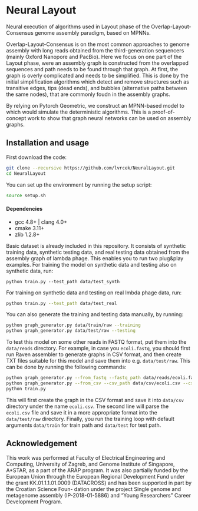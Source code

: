 # Neural Layout

Neural execution of algorithms used in Layout phase of the Overlap-Layout-Consensus genome assembly paradigm, based on MPNNs.

Overlap-Layout-Consensus is on the most common approaches to genome assembly with long reads obtained from the third-generation sequencers (mainly Oxford Nanopore and PacBio).
Here we focus on one part of the Layout phase, were an assembly graph is constructed from the overlapped sequences and path needs to be found through that graph.
At first, the graph is overly complicated and needs to be simplified. This is done by the initial simplification algorithms which detect and remove structures such as transitive edges, tips (dead ends), and bubbles (alternative paths between the same nodes), that are commonly foudn in the assembly graphs.

By relying on Pytorch Geometric, we construct an MPNN-based model to which would simulate the deterministic algorithms. This is a proof-of-concept work to show that graph neural networks can be used on assembly graphs.


## Installation and usage

First download the code:
```bash
git clone --recursive https://github.com/lvrcek/NeuralLayout.git
cd NeuralLayout
```

You can set up the environment by running the setup script:
```bash
source setup.sh
```

#### Dependencies
- gcc 4.8+ | clang 4.0+
- cmake 3.11+
- zlib 1.2.8+


Basic dataset is already included in this repository. It consists of synthetic training data, synthetic testing data,
and real testing data obtained from the assembly graph of lambda phage. This enables you to run two
plug&play examples. For training the model on synthetic data and testing also on synthetic data, run:
```
python train.py --test_path data/test_synth
```
For training on synthetic data and testing on real lmbda phage data, run:
```bash
python train.py --test_path data/test_real
```

You can also generate the training and testing data manually, by running:
```bash
python graph_generator.py data/train/raw --training
python graph_generator.py data/test/raw --testing
```

To test this model on some other reads in FASTQ format, put them into the `data/reads` directory.
For example, in case you `ecoli.fastq`, you should first run Raven assembler to generate graphs in CSV format,
and then create TXT files suitable for this model and save them into e.g. `data/test/raw`.
This can be done by running the following commands:
```bash
python graph_generator.py --from_fastq --fastq_path data/reads/ecoli.fastq --fastq_type ecoli data/csv
python graph_generator.py --from_csv --csv_path data/csv/ecoli.csv --csv_type ecoli data/test/raw
python train.py
```
This will first create the graph in the CSV format and save it into `data/csv` directory under the name `ecoli.csv`.
The second line will parse the `ecoli.csv` file and save it in a more appropriate format into the `data/test/raw` directory.
Finally, you run the training loop with default arguments `data/train` for train path and `data/test` for test path.


## Acknowledgement
This work was performed at Faculty of Electrical Engineering and Computing, University of Zagreb,
and Genome Institute of Singapore, A*STAR, as a part of the ARAP program. It was also partially
funded by the European Union through the European Regional Development Fund under the grant
KK.01.1.1.01.0009 (DATACROSS) and has been supported in part by the Croatian Science Foun-
dation under the project Single genome and metagenome assembly (IP-2018-01-5886) and “Young
Researchers” Career Development Program.